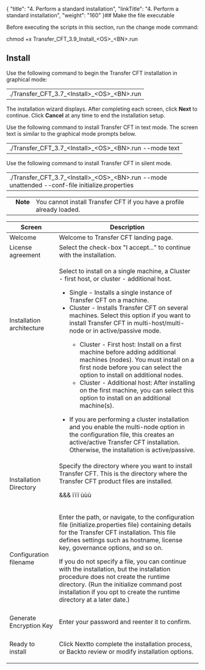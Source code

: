 {
    "title": "4. Perform a standard installation",
    "linkTitle": "4. Perform a standard installation",
    "weight": "160"
}## <span id="Make"></span>Make the file executable

Before executing the scripts in this section, run the change mode command:

chmod +x Transfer\_CFT\_3.9\_Install\_&lt;OS>\_&lt;BN>.run

## Install

Use the following command to begin the Transfer CFT installation in graphical mode:

<table cellspacing="0">
   <col/>
   <tbody>
      <tr>
         <td><span>./Transfer_CFT_3.7_&lt;Install&gt;_&lt;OS&gt;_&lt;BN&gt;.run</span>
         </td>
      </tr>
   </tbody>
</table>

The installation wizard displays. After completing each screen, click **Next** to continue. Click **Cancel** at any time to end the installation setup.

Use the following command to install Transfer CFT in text mode. The screen text is similar to the graphical mode prompts below.

<table cellspacing="0">
   <col/>
   <tbody>
      <tr>
         <td><span>./Transfer_CFT_3.7_&lt;Install&gt;_&lt;OS&gt;_&lt;BN&gt;.run --mode text</span>
         </td>
      </tr>
   </tbody>
</table>

Use the following command to install Transfer CFT in silent mode.

<table cellspacing="0">
   <col/>
   <tbody>
      <tr>
         <td><span>./Transfer_CFT_3.7_&lt;Install&gt;_&lt;OS&gt;_&lt;BN&gt;.run --mode unattended --conf-file initialize.properties</span>
         </td>
      </tr>
   </tbody>
</table>

<table cellpadding="0" cellspacing="0">
   <col/>
   <col/>
   <col/>
      <tr>
         <td valign="top">         </td>
         <td valign="top"><span><b>Note</b></span>
         </td>
         <td data-mc-autonum="&lt;b&gt;Note&lt;/b&gt;" valign="top">You cannot install <span>Transfer CFT</span> if you have a profile already loaded.         </td>
      </tr>
</table>

<table cellspacing="0">
   <col/>
   <col/>
   <thead>
      <tr>
         <th>Screen</th>
         <th>Description</th>
      </tr>
   </thead>
      <tr>
         <td>Welcome         </td>
         <td>Welcome to Transfer CFT landing page.         </td>
      </tr>
      <tr>
         <td>License agreement         </td>
         <td>Select the check-box "<span>I accept...</span>" to continue with the installation.          </td>
      </tr>
      <tr>
         <td>Installation architecture         </td>
         <td rowspan="2">
            <p>Select to install on a single machine, a Cluster - first host, or cluster - additional host. </p>
            <ul>
               <li>Single - Installs a single instance of Transfer CFT on a machine.               </li>
               <li>Cluster - Installs Transfer CFT on several machines. Select this option if you want to install Transfer CFT in multi-host/multi-node or in active/passive mode.               </li>
            </ul>
            <ul>
            <ul>
               <li>Cluster - First host: Install on a first machine before adding additional machines (nodes). You must install on a first node before you can select the option to install on additional nodes.               </li>
               <li>Cluster - Additional host: After installing on the first machine, you can select this option to install on an additional machine(s).               </li>
            </ul>
            </ul>
            <ul>
               <li>If you are performing a cluster installation and you enable the multi-node option in the configuration file, this creates an active/active Transfer CFT installation. Otherwise, the installation is active/passive.               </li>
            </ul>
         </td>
      </tr>
      <tr>
         <td>          </td>
      </tr>
      <tr>
         <td>Installation Directory         </td>
         <td>Specify the directory where you want to install Transfer 
CFT. This is the directory where the Transfer CFT product files  are installed.             <p>&amp;&amp;&amp; ïïï ùùù</p>         </td>
      </tr>
      <tr>
         <td>Configuration filename         </td>
         <td>
            <p>Enter the path, or navigate, to the configuration file (initialize.properties file) containing details for the Transfer CFT installation. This file defines settings such as hostname, license key, governance options, and so on. </p>
            <p>If you do not specify a file, you can continue with the installation, but the installation procedure does not create the runtime directory. (Run the <span>initialize </span>command post installation if you opt to create the runtime directory at a later date.)</p>
         </td>
      </tr>
      <tr>
         <td>Generate Encryption Key          </td>
         <td>
            <p>Enter your password and reenter it to confirm. </p>
         </td>
      </tr>
      <tr>
         <td>
            <p>Ready to install</p>
         </td>
         <td>
            <p>Click <span>Next</span>to complete the installation process, or <span>Back</span>to review or modify installation options. </p>
         </td>
      </tr>
</table>

 

